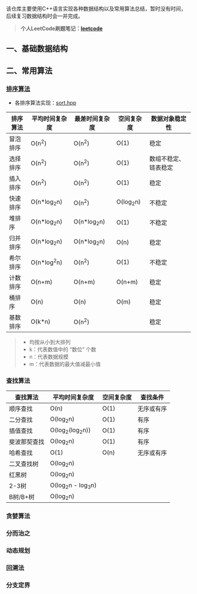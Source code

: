 该仓库主要使用C++语言实现各种数据结构以及常用算法总结，暂时没有时间，后续复习数据结构时会一并完成。



> **个人LeetCode刷题笔记：[leetcode](https://github.com/duycc/leetcode)**



## 一、基础数据结构



## 二、常用算法

### [排序算法](https://blog.csdn.net/weixin_42482896/article/details/114296302?spm=1001.2014.3001.5501)

* 各排序算法实现：[sort.hpp](algorithm/sort.hpp)

| 排序算法 | 平均时间复杂度        | 最差时间复杂度        | 空间复杂度          | 数据对象稳定性       |
| -------- | --------------------- | --------------------- | ------------------- | -------------------- |
| 冒泡排序 | O(n<sup>2</sup>)      | O(n<sup>2</sup>)      | O(1)                | 稳定                 |
| 选择排序 | O(n<sup>2</sup>)      | O(n<sup>2</sup>)      | O(1)                | 数组不稳定、链表稳定 |
| 插入排序 | O(n<sup>2</sup>)      | O(n<sup>2</sup>)      | O(1)                | 稳定                 |
| 快速排序 | O(n*log<sub>2</sub>n) | O(n<sup>2</sup>)      | O(log<sub>2</sub>n) | 不稳定               |
| 堆排序   | O(n*log<sub>2</sub>n) | O(n*log<sub>2</sub>n) | O(1)                | 不稳定               |
| 归并排序 | O(n*log<sub>2</sub>n) | O(n*log<sub>2</sub>n) | O(n)                | 稳定                 |
| 希尔排序 | O(n*log<sup>2</sup>n) | O(n<sup>2</sup>)      | O(1)                | 不稳定               |
| 计数排序 | O(n+m)                | O(n+m)                | O(n+m)              | 稳定                 |
| 桶排序   | O(n)                  | O(n)                  | O(m)                | 稳定                 |
| 基数排序 | O(k*n)                | O(n<sup>2</sup>)      |                     | 稳定                 |

> * 均按从小到大排列
> * k：代表数值中的 “数位” 个数
> * n：代表数据规模
> * m：代表数据的最大值减最小值

### 查找算法

| 查找算法     | 平均时间复杂度                         | 空间复杂度 | 查找条件   |
| ------------ | -------------------------------------- | ---------- | ---------- |
| 顺序查找     | O(n)                                   | O(1)       | 无序或有序 |
| 二分查找     | O(log<sub>2</sub>n)                    | O(1)       | 有序       |
| 插值查找     | O(log<sub>2</sub>(log<sub>2</sub>n))   | O(1)       | 有序       |
| 斐波那契查找 | O(log<sub>2</sub>n)                    | O(1)       | 有序       |
| 哈希查找     | O(1)                                   | O(n)       | 无序或有序 |
| 二叉查找树   | O(log<sub>2</sub>n)                    |            |            |
| 红黑树       | O(log<sub>2</sub>n)                    |            |            |
| 2-3树        | O(log<sub>2</sub>n - log<sub>3</sub>n) |            |            |
| B树/B+树     | O(log<sub>2</sub>n)                    |            |            |

### 贪婪算法



### 分而治之



### 动态规划



### 回溯法



### 分支定界


